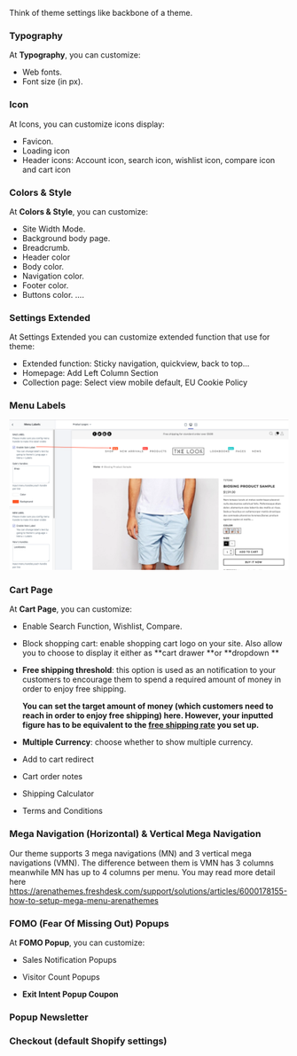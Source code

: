 Think of theme settings like backbone of a theme.

### Typography

At **Typography**, you can customize:

* Web fonts.
* Font size \(in px\).

### Icon

At Icons, you can customize icons display:

* Favicon.
* Loading icon
* Header icons: Account icon, search icon, wishlist icon, compare icon and cart icon

### Colors & Style

At **Colors & Style**, you can customize:

* Site Width Mode.
* Background body page.
* Breadcrumb.
* Header color
* Body color.
* Navigation color.
* Footer color.
* Buttons color.
....

### Settings Extended

At Settings Extended you can customize extended function that use for theme:

* Extended function: Sticky navigation, quickview, back to top...
* Homepage: Add Left Column Section
* Collection page: Select view mobile default, EU Cookie Policy

### Menu Labels

![](/assets/thelook-navigation-label.png)

### Cart Page

At **Cart Page**, you can customize:


* Enable Search Function, Wishlist, Compare.

* Block shopping cart: enable shopping cart logo on your site. Also allow you to choose to display it either as **cart drawer **or **dropdown **

* **Free shipping threshold**: this option is used as an notification to your customers to encourage them to spend a required amount of money in order to enjoy free shipping.

  **You can set the target amount of money \(which customers need to reach in order to enjoy free shipping\) here. However, your inputted figure has to be equivalent to the **[**free shipping rate**](https://help.shopify.com/en/manual/shipping/rates-and-methods/free-shipping)** you set up.**

* **Multiple Currency**: choose whether to show multiple currency.

* Add to cart redirect

* Cart order notes

* Shipping Calculator

* Terms and Conditions


### Mega Navigation \(Horizontal\) & Vertical Mega Navigation

Our theme supports 3 mega navigations \(MN\) and 3 vertical mega navigations \(VMN\). The difference between them is VMN has 3 columns meanwhile MN has up to 4 columns per menu. You may read more detail here https://arenathemes.freshdesk.com/support/solutions/articles/6000178155-how-to-setup-mega-menu-arenathemes

### FOMO \(Fear Of Missing Out\) Popups

At **FOMO Popup**, you can customize:

* Sales Notification Popups

* Visitor Count Popups

* **Exit Intent Popup Coupon**

### Popup Newsletter

### Checkout \(default Shopify settings\)



